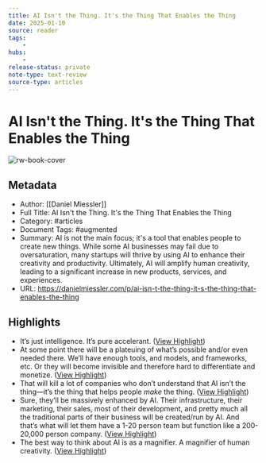 ```yaml
---
title: AI Isn't the Thing. It's the Thing That Enables the Thing
date: 2025-01-10
source: reader
tags:
    -
hubs:
    -
release-status: private
note-type: text-review
source-type: articles
---
```

# AI Isn't the Thing. It's the Thing That Enables the Thing

![rw-book-cover](https://media.beehiiv.com/cdn-cgi/image/fit=scale-down,format=auto,onerror=redirect,quality=80/uploads/asset/file/7b3d5c05-cea8-44e6-9a77-155341e5e40a/u8173136351_Create_an_artwork_showing_an_artist_and_builder_i_937b4993-5448-4482-95f3-1c4e0058cd81_3.png)

## Metadata
- Author: [[Daniel Miessler]]
- Full Title: AI Isn't the Thing. It's the Thing That Enables the Thing
- Category: #articles
- Document Tags: #augmented 
- Summary: AI is not the main focus; it's a tool that enables people to create new things. While some AI businesses may fail due to oversaturation, many startups will thrive by using AI to enhance their creativity and productivity. Ultimately, AI will amplify human creativity, leading to a significant increase in new products, services, and experiences.
- URL: https://danielmiessler.com/p/ai-isn-t-the-thing-it-s-the-thing-that-enables-the-thing

## Highlights
- It’s just intelligence. It’s pure accelerant. ([View Highlight](https://read.readwise.io/read/01jcszz9xfnkgk686h22zsbt4m))
- At some point there will be a plateuing of what’s possible and/or even needed there. We’ll have enough tools, and models, and frameworks, etc. Or they will become invisible and therefore hard to differentiate and monetize. ([View Highlight](https://read.readwise.io/read/01jct01h3g6ap6nkbs737791w8))
- That will kill a lot of companies who don’t understand that AI isn’t the thing—it’s the thing that helps people *make* the thing. ([View Highlight](https://read.readwise.io/read/01jct00v7b2js6v0dfynn6gq3b))
- Sure, they’ll be massively enhanced by AI. Their infrastructure, their marketing, their sales, most of their development, and pretty much all the traditional parts of their business will be created/run by AI. And that’s what will let them have a 1-20 person team but function like a 200-20,000 person company. ([View Highlight](https://read.readwise.io/read/01jct046b2kd5yqvqqn064ya5w))
- The best way to think about AI is as a magnifier. A magnifier of human creativity. ([View Highlight](https://read.readwise.io/read/01jct04r52typdv76w60wpj3a7))


